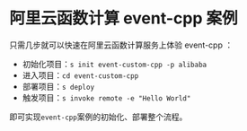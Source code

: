 # 阿里云函数计算 event-cpp 案例

只需几步就可以快速在阿里云函数计算服务上体验 event-cpp ：

- 初始化项目：`s init event-custom-cpp -p alibaba`
- 进入项目：`cd event-custom-cpp`
- 部署项目：`s deploy`
- 触发项目：`s invoke remote -e "Hello World"`

即可实现`event-cpp`案例的初始化、部署整个流程。